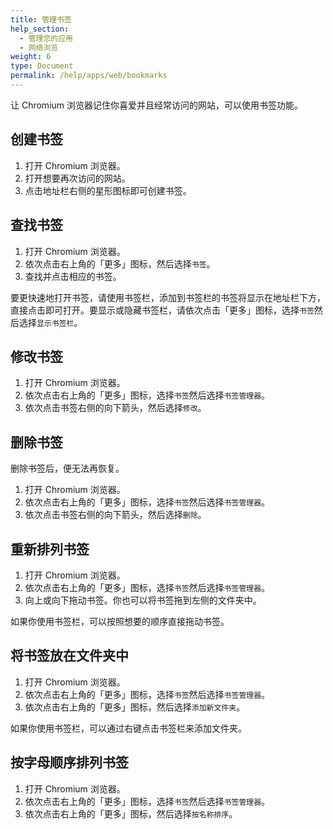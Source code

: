 ```yaml
---
title: 管理书签
help_section: 
  - 管理您的应用
  - 网络浏览
weight: 6
type: Document
permalink: /help/apps/web/bookmarks
---
```


让 Chromium 浏览器记住你喜爱并且经常访问的网站，可以使用书签功能。

## 创建书签

1. 打开 Chromium 浏览器。
2. 打开想要再次访问的网站。
3. 点击地址栏右侧的星形图标即可创建书签。

## 查找书签

1. 打开 Chromium 浏览器。
2. 依次点击右上角的「更多」图标，然后选择`书签`。
3. 查找并点击相应的书签。

要更快速地打开书签，请使用书签栏，添加到书签栏的书签将显示在地址栏下方，直接点击即可打开。要显示或隐藏书签栏，请依次点击「更多」图标，选择`书签`然后选择`显示书签栏`。

## 修改书签

1. 打开 Chromium 浏览器。
2. 依次点击右上角的「更多」图标，选择`书签`然后选择`书签管理器`。
3. 依次点击书签右侧的向下箭头，然后选择`修改`。

## 删除书签

删除书签后，便无法再恢复。

1. 打开 Chromium 浏览器。
2. 依次点击右上角的「更多」图标，选择`书签`然后选择`书签管理器`。
3. 依次点击书签右侧的向下箭头，然后选择`删除`。

## 重新排列书签

1. 打开 Chromium 浏览器。
2. 依次点击右上角的「更多」图标，选择`书签`然后选择`书签管理器`。
3. 向上或向下拖动书签。你也可以将书签拖到左侧的文件夹中。

如果你使用书签栏，可以按照想要的顺序直接拖动书签。

## 将书签放在文件夹中

1. 打开 Chromium 浏览器。
2. 依次点击右上角的「更多」图标，选择`书签`然后选择`书签管理器`。
3. 依次点击右上角的「更多」图标，然后选择`添加新文件夹`。

如果你使用书签栏，可以通过右键点击书签栏来添加文件夹。

## 按字母顺序排列书签

1. 打开 Chromium 浏览器。
2. 依次点击右上角的「更多」图标，选择`书签`然后选择`书签管理器`。
3. 依次点击右上角的「更多」图标，然后选择`按名称排序`。

